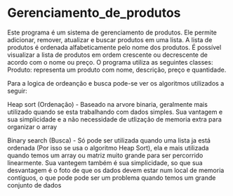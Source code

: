 # Gerenciamento_de_produtos

Este programa é um sistema de gerenciamento de produtos.
Ele permite adicionar, remover, atualizar e buscar produtos em uma lista.
A lista de produtos é ordenada alfabeticamente pelo nome dos produtos.
É possível visualizar a lista de produtos em ordem crescente ou decrescente de acordo com o nome ou preço.
O programa utiliza as seguintes classes:
Produto: representa um produto com nome, descrição, preço e quantidade.

Para a logica de ordeanção e busca pode-se ver os algoritmos utilizados a seguir:

Heap sort (Ordenação) - Baseado na arvore binaria, geralmente mais utilizado quando se esta trabalhando com dados simples. Sua vantagem e sua simplicidade e a não necessidade de utlização de memoria extra para organizar o array

Binary search (Busca) - Só pode ser utilizada quando uma lista ja está ordenada (Por isso se usa o algoritmo Heap Sort), ela e mais utilizada quando temos um array ou matriz muito grande para ser percorrido linearmente. Sua vantegem também é sua simplicidade, so que sua desvantagem é o foto de que os dados devem estar num local de memoria contíguos, o que pode pode ser um problema quando temos um grande conjunto de dados

